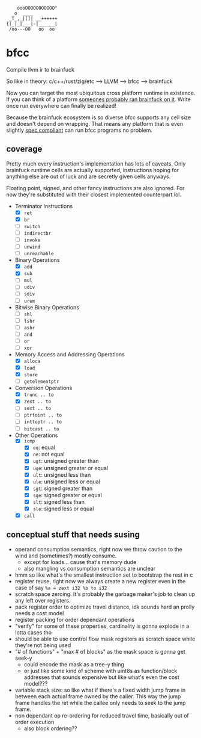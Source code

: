 ```
    oooOOOOOOOOOOO"
   o  ____
 _T_,_|[]| __++++++
{|_|_|___|-|______|
 /oo---OO   oo  oo
```

# bfcc

Compile llvm ir to brainfuck

So like in theory: c/c++/rust/zig/etc --> LLVM --> bfcc --> brainfuck

Now you can target the most ubiquitous cross platform runtime in existence. If you can think of a platform [someones probably ran brainfuck on it](https://github.com/search?q=brainfuck). Write once run everywhere can finally be realized!

Because the brainfuck ecosystem is so diverse bfcc supports any cell size and doesn't depend on wrapping. That means any platform that is even slightly [spec compliant](https://esolangs.org/wiki/Brainfuck#Implementation_issues) can run bfcc programs no problem. 

## coverage

Pretty much every instruction's implementation has lots of caveats. Only brainfuck runtime cells are actually supported, instructions hoping for anything else are out of luck and are secretly given cells anyways.

Floating point, signed, and other fancy instructions are also ignored. For now they're substituted with their closest implemented counterpart lol.

- Terminator Instructions
  - [x] `ret`
  - [x] `br`
  - [ ] `switch`
  - [ ] `indirectbr`
  - [ ] `invoke`
  - [ ] `unwind`
  - [ ] `unreachable`
- Binary Operations
  - [x] `add`
  - [x] `sub`
  - [ ] `mul`
  - [ ] `udiv`
  - [ ] `sdiv`
  - [ ] `urem`
- Bitwise Binary Operations
  - [ ] `shl`
  - [ ] `lshr`
  - [ ] `ashr`
  - [ ] `and`
  - [ ] `or`
  - [ ] `xor`
- Memory Access and Addressing Operations
  - [x] `alloca`
  - [x] `load`
  - [x] `store`
  - [ ] `getelementptr`
- Conversion Operations
  - [x] `trunc .. to`
  - [x] `zext .. to`
  - [ ] `sext .. to`
  - [ ] `ptrtoint .. to`
  - [ ] `inttoptr .. to`
  - [ ] `bitcast .. to`
- Other Operations
  - [x] `icmp`
    - [x] `eq`: equal
    - [x] `ne`: not equal
    - [x] `ugt`: unsigned greater than
    - [x] `uge`: unsigned greater or equal
    - [x] `ult`: unsigned less than
    - [x] `ule`: unsigned less or equal
    - [x] `sgt`: signed greater than
    - [x] `sge`: signed greater or equal
    - [x] `slt`: signed less than
    - [x] `sle`: signed less or equal
  - [x] `call`

## conceptual stuff that needs susing

- operand consumption semantics, right now we throw caution to the wind and
  (sometimes?) mostly consume.
  - except for loads... cause that's memory dude
  - also mangling vs consumption semantics are unclear
- hmm so like what's the smallest instruction set to bootstrap the rest in c
- register reuse, right now we always create a new register even in the case of
  say `%a = zext i32 %b to i32`
- scratch space zeroing. It's probably the garbage maker's job to clean up any
  left over registers.
- pack register order to optimize travel distance, idk sounds hard an prolly
  needs a cost model
- register packing for order dependant operations
- "verify" for some of these properties, cardinality is gonna explode in a lotta
  cases tho
- should be able to use control flow mask registers as scratch space while
  they're not being used
- "# of functions" + "max # of blocks" as the mask space is gonna get seek-y
  - could encode the mask as a tree-y thing
  - or just like some kind of scheme with uint8s as function/block addresses
    that sounds expensive but like what's even the cost model???
- variable stack size: so like what if there's a fixed width jump frame in
  between each actual frame owned by the caller. This way the jump frame handles
  the ret while the callee only needs to seek to the jump frame.
- non dependant op re-ordering for reduced travel time, basically out of order
  execution
  - also block ordering??
